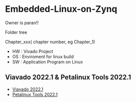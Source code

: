 # Embedded-Linux-on-Zynq

Owner is paran!!

Folder tree

Chapter_xxx( chapter number, eg Chapter_1)

- HW : Vivado Project
- OS : Enviroment for linux build
- SW : Application Program on Linux

## Viavado 2022.1 & Petalinux Tools 2022.1
- [Viavado 2022.1](https://www.xilinx.com/support/download/index.html/content/xilinx/en/downloadNav/vivado-design-tools/archive.html)
- [Petalinux Tools 2022.1](https://www.xilinx.com/support/download/index.html/content/xilinx/en/downloadNav/embedded-design-tools/archive.html)
